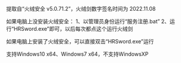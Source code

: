 提取自“火绒安全 v5.0.71.2”，火绒剑数字签名时间为 2022.11.08

如果电脑上没安装火绒安全：
1、以管理员身份运行“服务注册.bat”
2、运行“HRSword.exe”即可，以后每次都点这个运行火绒剑

如果电脑上安装了火绒安全，可以直接双击“HRSword.exe”运行

支持Windows10 x64、Windows7 x64，不支持WindowsXP
